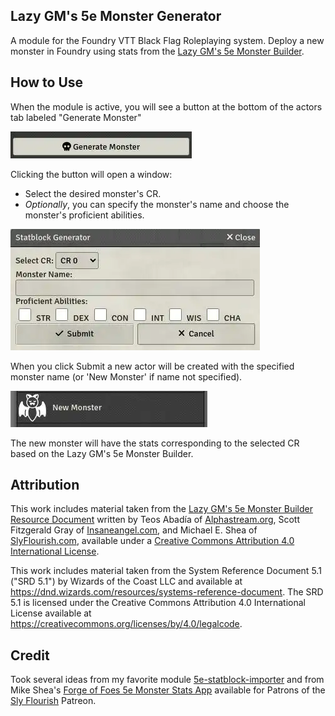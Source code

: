 ## Lazy GM's 5e Monster Generator
A module for the Foundry VTT Black Flag Roleplaying system. Deploy a new monster in Foundry using stats from the [Lazy GM's 5e Monster Builder](https://slyflourish.com/lazy_5e_monster_building_resource_document.html).

## How to Use
When the module is active, you will see a button at the bottom of the actors tab labeled "Generate Monster"

![Image1](images/readme_image_1.webp)

Clicking the button will open a window: 
- Select the desired monster's CR.
- *Optionally*, you can specify the monster's name and choose the monster's proficient abilities.

![Image2](images/readme_image_2.webp)


When you click Submit a new actor will be created with the specified monster name (or 'New Monster' if name not specified).

![Image3](images/readme_image_3.webp)

The new monster will have the stats corresponding to the selected CR based on the Lazy GM's 5e Monster Builder.

## Attribution

This work includes material taken from the [Lazy GM's 5e Monster Builder Resource Document](https://slyflourish.com/lazy_5e_monster_building_resource_document.html) written by Teos Abadía of [Alphastream.org](https://alphastream.org/), Scott Fitzgerald Gray of [Insaneangel.com](https://insaneangel.com/), and Michael E. Shea of [SlyFlourish.com](https://slyflourish.com/), available under a [Creative Commons Attribution 4.0 International License](http://creativecommons.org/licenses/by/4.0/).

This work includes material taken from the System Reference Document 5.1 ("SRD 5.1") by Wizards of the Coast LLC and available at https://dnd.wizards.com/resources/systems-reference-document. The SRD 5.1 is licensed under the Creative Commons Attribution 4.0 International License available at https://creativecommons.org/licenses/by/4.0/legalcode.

## Credit

Took several ideas from my favorite module [5e-statblock-importer](https://github.com/jbhaywood/5e-statblock-importer/tree/main) and from Mike Shea's <ins>Forge of Foes 5e Monster Stats App</ins> available for Patrons of the [Sly Flourish](https://www.patreon.com/c/slyflourish/) Patreon.
